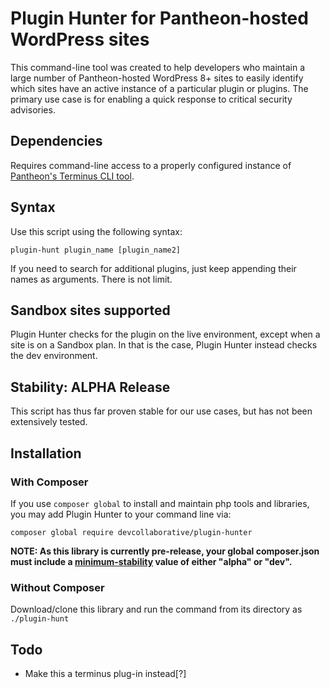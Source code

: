 # Plugin Hunter for Pantheon-hosted WordPress sites

This command-line tool was created to help developers who maintain a large number of Pantheon-hosted WordPress 8+ sites to easily identify which sites have an active instance of a particular plugin or plugins. The primary use case is for enabling a quick response to critical security advisories.

## Dependencies
Requires command-line access to a properly configured instance of [Pantheon's Terminus CLI tool](https://github.com/pantheon-systems/terminus).

## Syntax
Use this script using the following
syntax:

`plugin-hunt plugin_name [plugin_name2]`

If you need to search for additional plugins, just keep appending their names as arguments. There is not limit.

## Sandbox sites supported
Plugin Hunter checks for the plugin on the live environment, except when a site is on a Sandbox plan. In that is the case, Plugin Hunter instead checks the dev environment.

## Stability: ALPHA Release
This script has thus far proven stable for our use cases, but has not been extensively tested.

## Installation
### With Composer
If you use `composer global` to install and maintain php tools and libraries, you may add Plugin Hunter to your command line via:

`composer global require devcollaborative/plugin-hunter`

**NOTE: As this library is currently pre-release, your global composer.json must include a [minimum-stability](https://getcomposer.org/doc/04-schema.md#minimum-stability) value of either "alpha" or "dev".**

### Without Composer
Download/clone this library and run the command from its directory as `./plugin-hunt`

## Todo
* Make this a terminus plug-in instead[?]
